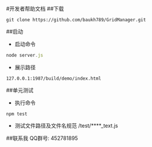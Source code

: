 #开发者帮助文档
##下载
```git
git clone https://github.com/baukh789/GridManager.git
```
##启动
- 启动命令
```javascript
node server.js
```
- 展示路径 
```
127.0.0.1:1987/build/demo/index.html
```
##单元测试
- 执行命令
```
npm test
```
- 测试文件路径及文件名规范
/test/****_text.js

##联系我
QQ群号: 452781895
